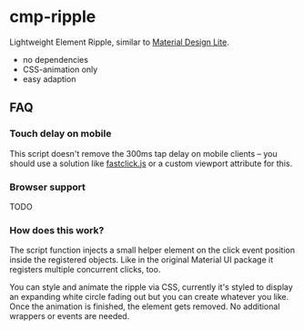 cmp-ripple
==========

Lightweight Element Ripple, similar to [Material Design Lite](http://www.getmdl.io).

- no dependencies
- CSS-animation only
- easy adaption

FAQ
---

### Touch delay on mobile

This script doesn't remove the 300ms tap delay on mobile clients – you should use a solution like [fastclick.js](https://github.com/ftlabs/fastclick) or a custom viewport attribute for this.

### Browser support

TODO

### How does this work?

The script function injects a small helper element on the click event position inside the registered objects.
Like in the original Material UI package it registers multiple concurrent clicks, too.

You can style and animate the ripple via CSS, currently it's styled to display an expanding white circle fading out but you can create whatever you like.
Once the animation is finished, the element gets removed. No additional wrappers or events are needed.
